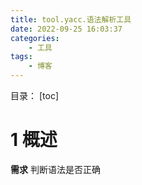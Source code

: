 ```yaml
---
title: tool.yacc.语法解析工具
date: 2022-09-25 16:03:37
categories:
    - 工具
tags:
    - 博客
---
```


目录：
[toc]

# 1 概述
**需求**
判断语法是否正确

